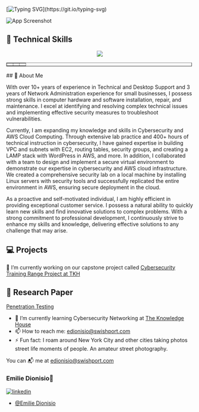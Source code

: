 
[![Typing SVG](https://readme-typing-svg.herokuapp.com?font=VT323&pause=1000&color=3FF799&width=435&lines=Hello+there%2C++I'm+Emilie!+Welcome+to+my+page!;I'm+self+taught.+Always+learning+new+things.;I+have+a+knack+for+Network+Security+and+a+cup+of+joe.;With+10+years+of+experience++as+a+Technical+Support.;Help%2C+Teach%2C+and+Learn+is+always+my+mantra.)](https://git.io/typing-svg) 

![App Screenshot](https://drive.google.com/uc?export=view&id=1V4B55629HHkWc7vih0xOSoozUgCKsbm2)

## 🤯 Technical Skills

<p align="center">
  <a href="https://skillicons.dev">
    <img src="https://skillicons.dev/icons?i=linux,bash,aws,github,git,docker,vim,html,markdown,wordpress,photoshop,visual studio" />
  </a>
</p>

<table border="1" cellpadding="1" cellspacing="1" style="width:500px">
	<tbody>
		<tr>
			<td><img alt="" src="![App Screenshot](https://drive.google.com/uc?export=view&id=1TEVkIb9CK3t64Ssn-22RamV7Twyhk73B)" /></td>
			<td><img alt="" src="https://drive.google.com/file/d/1TEVkIb9CK3t64Ssn-22RamV7Twyhk73B/view?usp=share_link" /></td>
			<td><img alt="" src="https://drive.google.com/file/d/1TEVkIb9CK3t64Ssn-22RamV7Twyhk73B/view?usp=share_link" /></td>
		</tr>
	</tbody>
</table>
## 🚀 About Me

With over 10+ years of experience in Technical and Desktop Support and 3 years of Network Administration experience for small businesses, I possess strong skills in computer hardware and software installation, repair, and maintenance. I excel at identifying and resolving complex technical issues and implementing effective security measures to troubleshoot vulnerabilities.

Currently, I am expanding my knowledge and skills in Cybersecurity and AWS Cloud Computing. Through extensive lab practice and 400+ hours of technical instruction in cybersecurity, I have gained expertise in building VPC and subnets with EC2, routing tables, security groups, and creating a LAMP stack with WordPress in AWS, and more. In addition, I collaborated with a team to design and implement a secure virtual environment to demonstrate our expertise in cybersecurity and AWS cloud infrastructure. We created a comprehensive security lab on a local machine by installing Linux servers with security tools and successfully replicated the entire environment in AWS, ensuring secure deployment in the cloud.

As a proactive and self-motivated individual, I am highly efficient in providing exceptional customer service. I possess a natural ability to quickly learn new skills and find innovative solutions to complex problems. With a strong commitment to professional development, I continuously strive to enhance my skills and knowledge, delivering effective solutions to any challenge that may arise.


## 💻 Projects
🔭 I’m currently working on our capstone project called [Cybersecurity Training Range Project at TKH](https://github.com/cybertrainingrange/ctre-team-a)


## 📘 Research Paper
[Penetration Testing](https://drive.google.com/file/d/17IVccbve_boajSNkOt9CQMrp80ro1t7m/view?usp=share_link) 

- 🌱 I’m currently learning Cybersecurity Networking at [The Knowledge House](https://www.theknowledgehouse.org/)
- 📫 How to reach me: edionisio@swishport.com
- ⚡ Fun fact: I roam around New York City and other cities taking photos street life moments of people. An amateur street photography. 


You can 📬 me at edionisio@swishport.com

### Emilie Dionisio👩‍
[![linkedin](https://img.shields.io/badge/linkedin-0A66C2?style=for-the-badge&logo=linkedin&logoColor=white)](https://www.linkedin.com/in/emdionisio/)
- [@Emilie Dionisio](https://github.com/emiliedionisio)
